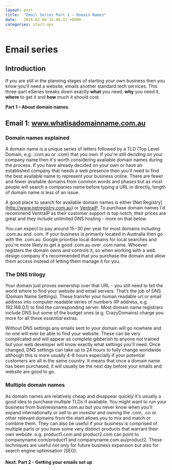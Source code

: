 ```yaml
---
layout: post
title:  "Email Series Part 1 – Domain Names"
date:   2016-02-04 15:46:31 +0800
categories: start-ups
---
```

# Email series

## Introduction

If you are still in the planning stages of starting your own business then you know you'll need a website, emails another standard tech services. This three-part eSeries breaks down exactly **what** you need, **why** you need it, **where** to get it and **how** much it should cost. 

**Part 1 – About domain names**.

## Email 1: www.whatisadomainname.com.au

### Domain names explained

A domain name is a unique series of letters followed by a TLD (Top Level Domain, e.g. .com.au or .com) that you own. If you're still deciding on your company name then it's worth considering available domain names during the process. If you have already decided on your own or have an established company that needs a web presence then you'll need to find the best available name to represent your business online. There are fewer and fewer available domains from common words and phases but as most people will search a companies name before typing a URL in directly, length of domain name is less of an issue.

A good place to search for available domain names is either [Net Registry] (http://www.netregistry.com.au) or [VentraIP](http://ventraip.com.au). To purchase domain names I'd recommend VentraIP as their customer support is top notch, their prices are great and they include unlimited DNS hosting - more on that below. 

You can expect to pay around $15-$30 per year for most domains including .com.au and .com. If your business is primarily located in Australia then go with the .com.au. Google prioritise local domains for local searches and you're more likely to get a good .com.au over .com name. Whoever registers the domain owns and controls it, so when working with a web design company it's recommended that you purchase the domain and allow them access instead of letting them manage it for you.

### The DNS trilogy

Your domain just proves ownership over that URL - you still need to tell the world where to find your website and email servers. That’s the job of DNS (Domain Name Settings). These transfer your  human readable url or email address into computer readable series of numbers (IP address, e.g. 192.168.0.1) to find the corresponding server. Most domain name registrars include DNS but some of the budget ones (e.g. CrazyDomains) charge you more for all these *essential* extras.

<!-- insert image for DNS, Website & Email -->

Without DNS settings any emails sent to your domain will go nowhere and no one will ever be able to find your website. These can be very complicated and will appear as complete gibberish to anyone not trained but your web developer will know exactly what settings you'll need. Once changed, DNS settings can take up to 24 hours to fully change worldwide although this is more usually 4-8 hours especially if your potential customers are all in the same country. It means that once a domain name has been purchased, it will usually be the next day before your emails and website are good to go.

### Multiple domain names

As domain names are relatively cheap and disappear quickly it's usually a good idea to purchase multiple TLDs if available. You might want to run your business from businessname.com.au but you never know when you'll expand internationally or sell to an investor and owning the .com, .co or other relevant domains from the start allows you to mix and match or combine them. They can also be useful if your business is comprised of multiple parts or you have some very distinct products that warrant their own website. e.g. product1.com and product2.com can *point* to companyname.com/product1 and companyname.com.au/product2. These techniques are useful not only for future business expansion but also for search engine optimisation (SEO).

#### Next. Part 2 - Getting your emails set up